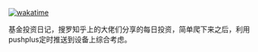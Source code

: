 [![wakatime](https://wakatime.com/badge/github/xjw00654/InvestmentLog.svg)](https://wakatime.com/badge/github/xjw00654/InvestmentLog)


基金投资日记，搜罗知乎上的大佬们分享的每日投资，简单爬下来之后，利用pushplus定时推送到设备上综合考虑。